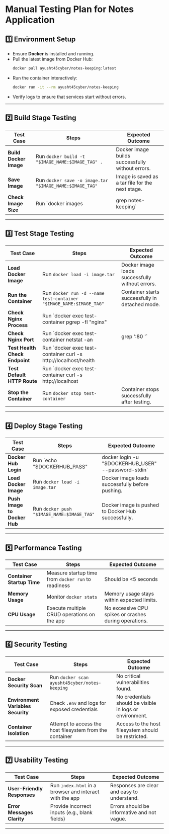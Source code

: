 # Manual Testing Plan for Notes Application

## 1️⃣ Environment Setup

- Ensure **Docker** is installed and running.
- Pull the latest image from Docker Hub:
    ```bash
    docker pull ayusht45cyber/notes-keeping:latest
    ```
- Run the container interactively:
    ```bash
    docker run -it --rm ayusht45cyber/notes-keeping
    ```
- Verify logs to ensure that services start without errors.

---

## 2️⃣ Build Stage Testing

| **Test Case**                         | **Steps**                                      | **Expected Outcome**                                           |
|---------------------------------------|------------------------------------------------|---------------------------------------------------------------|
| **Build Docker Image**                | Run `docker build -t "$IMAGE_NAME:$IMAGE_TAG" .` | Docker image builds successfully without errors.               |
| **Save Image**                        | Run `docker save -o image.tar "$IMAGE_NAME:$IMAGE_TAG"` | Image is saved as a tar file for the next stage.               |
| **Check Image Size**                  | Run `docker images | grep notes-keeping`         | The image size should be reasonable for the application.       |

---

## 3️⃣ Test Stage Testing

| **Test Case**                         | **Steps**                                      | **Expected Outcome**                                           |
|---------------------------------------|------------------------------------------------|---------------------------------------------------------------|
| **Load Docker Image**                 | Run `docker load -i image.tar`                  | Docker image loads successfully without errors.                |
| **Run the Container**                 | Run `docker run -d --name test-container "$IMAGE_NAME:$IMAGE_TAG"` | Container starts successfully in detached mode.                |
| **Check Nginx Process**               | Run `docker exec test-container pgrep -fl "nginx" || exit 1` | Nginx process is running inside the container.                 |
| **Check Nginx Port**                  | Run `docker exec test-container netstat -an | grep ':80 '` | Nginx is listening on port 80 (or specified port).             |
| **Test Health Check Endpoint**       | Run `docker exec test-container curl -s http://localhost/health || exit 1` | Application responds to `/health` endpoint.                    |
| **Test Default HTTP Route**          | Run `docker exec test-container curl -s http://localhost || exit 1` | Application responds to the default route or homepage.        |
| **Stop the Container**                | Run `docker stop test-container`                | Container stops successfully after testing.                    |

---

## 4️⃣ Deploy Stage Testing

| **Test Case**                         | **Steps**                                      | **Expected Outcome**                                           |
|---------------------------------------|------------------------------------------------|---------------------------------------------------------------|
| **Docker Hub Login**                  | Run `echo "$DOCKERHUB_PASS" | docker login -u "$DOCKERHUB_USER" --password-stdin` | Successful login to Docker Hub.                               |
| **Load Docker Image**                 | Run `docker load -i image.tar`                  | Docker image loads successfully before pushing.                |
| **Push Image to Docker Hub**          | Run `docker push "$IMAGE_NAME:$IMAGE_TAG"`       | Docker image is pushed to Docker Hub successfully.             |

---

## 5️⃣ Performance Testing

| **Test Case**                         | **Steps**                                      | **Expected Outcome**                                           |
|---------------------------------------|------------------------------------------------|---------------------------------------------------------------|
| **Container Startup Time**           | Measure startup time from `docker run` to readiness | Should be <5 seconds                                            |
| **Memory Usage**                     | Monitor `docker stats`                         | Memory usage stays within expected limits.                     |
| **CPU Usage**                        | Execute multiple CRUD operations on the app   | No excessive CPU spikes or crashes during operations.          |

---

## 6️⃣ Security Testing

| **Test Case**                         | **Steps**                                      | **Expected Outcome**                                           |
|---------------------------------------|------------------------------------------------|---------------------------------------------------------------|
| **Docker Security Scan**             | Run `docker scan ayusht45cyber/notes-keeping`  | No critical vulnerabilities found.                             |
| **Environment Variables Security**   | Check `.env` and logs for exposed credentials  | No credentials should be visible in logs or environment.       |
| **Container Isolation**              | Attempt to access the host filesystem from the container | Access to the host filesystem should be restricted.            |

---

## 7️⃣ Usability Testing

| **Test Case**                         | **Steps**                                      | **Expected Outcome**                                           |
|---------------------------------------|------------------------------------------------|---------------------------------------------------------------|
| **User-Friendly Responses**          | Run `index.html` in a browser and interact with the app | Responses are clear and easy to understand.                    |
| **Error Messages Clarity**           | Provide incorrect inputs (e.g., blank fields)   | Errors should be informative and not vague.                    |

---
